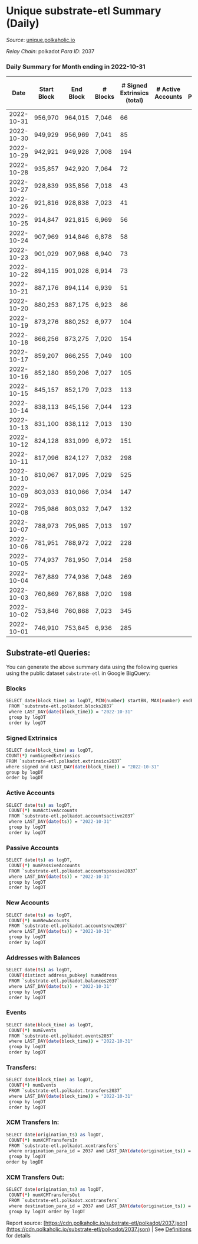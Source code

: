 # Unique substrate-etl Summary (Daily)

_Source_: [unique.polkaholic.io](https://unique.polkaholic.io)

*Relay Chain*: polkadot
*Para ID*: 2037



### Daily Summary for Month ending in 2022-10-31


| Date | Start Block | End Block | # Blocks | # Signed Extrinsics (total) | # Active Accounts | # Passive | # New | # Addresses with Balances | # Events | # Transfers | # XCM Transfers In | # XCM Transfers Out | Issues | 
| ---- | ----------- | --------- | -------- | --------------------------- | ----------------- | --------- | ----- | ------------------------- | -------- | ----------- | ------------------ | ------------------- | ------ |
| 2022-10-31 | 956,970 | 964,015 | 7,046 | 66 |  |  |  | 15,593 | 15,421 | 37  |   |   |  |
| 2022-10-30 | 949,929 | 956,969 | 7,041 | 85 |  |  |  | 15,587 | 15,500 | 62  |   |   |  |
| 2022-10-29 | 942,921 | 949,928 | 7,008 | 194 |  |  |  | 15,584 | 15,987 | 179  |   |   |  |
| 2022-10-28 | 935,857 | 942,920 | 7,064 | 72 |  |  |  |  | 15,598 | 35  |   |   |  |
| 2022-10-27 | 928,839 | 935,856 | 7,018 | 43 |  |  |  | 15,555 | 15,384 | 22  |   |   |  |
| 2022-10-26 | 921,816 | 928,838 | 7,023 | 41 |  |  |  | 15,527 | 15,291 | 25  |   |   |  |
| 2022-10-25 | 914,847 | 921,815 | 6,969 | 56 |  |  |  | 15,522 | 15,258 | 27  |   |   |  |
| 2022-10-24 | 907,969 | 914,846 | 6,878 | 58 |  |  |  | 15,507 | 15,069 | 36  |   |   |  |
| 2022-10-23 | 901,029 | 907,968 | 6,940 | 73 |  |  |  | 15,492 | 15,243 | 54  |   |   |  |
| 2022-10-22 | 894,115 | 901,028 | 6,914 | 73 |  |  |  | 15,480 | 15,177 | 43  |   |   |  |
| 2022-10-21 | 887,176 | 894,114 | 6,939 | 51 |  |  |  |  | 15,194 | 31  |   |   |  |
| 2022-10-20 | 880,253 | 887,175 | 6,923 | 86 |  |  |  |  | 15,284 | 56  |   |   |  |
| 2022-10-19 | 873,276 | 880,252 | 6,977 | 104 |  |  |  |  | 15,594 | 72  |   |   |  |
| 2022-10-18 | 866,256 | 873,275 | 7,020 | 154 |  |  |  | 15,447 | 15,845 | 121  |   |   |  |
| 2022-10-17 | 859,207 | 866,255 | 7,049 | 100 |  |  |  |  | 15,622 | 59  |   |   |  |
| 2022-10-16 | 852,180 | 859,206 | 7,027 | 105 |  |  |  | 15,428 | 15,577 | 63  |   |   |  |
| 2022-10-15 | 845,157 | 852,179 | 7,023 | 113 |  |  |  | 15,420 | 15,609 | 61  |   |   |  |
| 2022-10-14 | 838,113 | 845,156 | 7,044 | 123 |  |  |  | 15,413 | 15,749 | 66  |   |   |  |
| 2022-10-13 | 831,100 | 838,112 | 7,013 | 130 |  |  |  | 15,400 | 15,674 | 66  |   |   |  |
| 2022-10-12 | 824,128 | 831,099 | 6,972 | 151 |  |  |  | 15,389 | 15,695 | 89  |   |   |  |
| 2022-10-11 | 817,096 | 824,127 | 7,032 | 298 |  |  |  | 15,380 | 16,635 | 183  |   |   |  |
| 2022-10-10 | 810,067 | 817,095 | 7,029 | 525 |  |  |  | 15,330 | 17,853 | 342  |   |   |  |
| 2022-10-09 | 803,033 | 810,066 | 7,034 | 147 |  |  |  | 15,239 | 15,809 | 66  |   |   |  |
| 2022-10-08 | 795,986 | 803,032 | 7,047 | 132 |  |  |  | 15,229 | 15,758 | 66  |   |   |  |
| 2022-10-07 | 788,973 | 795,985 | 7,013 | 197 |  |  |  | 15,222 | 16,027 | 112  |   |   |  |
| 2022-10-06 | 781,951 | 788,972 | 7,022 | 228 |  |  |  | 15,207 | 16,217 | 146  |   |   |  |
| 2022-10-05 | 774,937 | 781,950 | 7,014 | 258 |  |  |  | 15,181 | 16,423 | 159  |   |   |  |
| 2022-10-04 | 767,889 | 774,936 | 7,048 | 269 |  |  |  | 15,141 | 16,477 | 159  |   |   |  |
| 2022-10-03 | 760,869 | 767,888 | 7,020 | 198 |  |  |  |  | 16,049 | 109  |   |   |  |
| 2022-10-02 | 753,846 | 760,868 | 7,023 | 345 |  |  |  |  | 16,907 | 253  |   |   |  |
| 2022-10-01 | 746,910 | 753,845 | 6,936 | 285 |  |  |  |  | 16,366 | 198  |   |   |  |

## Substrate-etl Queries:
You can generate the above summary data using the following queries using the public dataset `substrate-etl` in Google BigQuery:

### Blocks
```bash
SELECT date(block_time) as logDT, MIN(number) startBN, MAX(number) endBN, COUNT(*) numBlocks 
 FROM `substrate-etl.polkadot.blocks2037`  
 where LAST_DAY(date(block_time)) = "2022-10-31" 
 group by logDT 
 order by logDT
```

### Signed Extrinsics
```bash
SELECT date(block_time) as logDT, 
COUNT(*) numSignedExtrinsics 
FROM `substrate-etl.polkadot.extrinsics2037`  
where signed and LAST_DAY(date(block_time)) = "2022-10-31" 
group by logDT 
order by logDT
```

### Active Accounts
```bash
SELECT date(ts) as logDT, 
 COUNT(*) numActiveAccounts 
 FROM `substrate-etl.polkadot.accountsactive2037` 
 where LAST_DAY(date(ts)) = "2022-10-31" 
 group by logDT 
 order by logDT
```

### Passive Accounts
```bash
SELECT date(ts) as logDT, 
 COUNT(*) numPassiveAccounts 
 FROM `substrate-etl.polkadot.accountspassive2037` 
 where LAST_DAY(date(ts)) = "2022-10-31" 
 group by logDT 
 order by logDT
```

### New Accounts
```bash
SELECT date(ts) as logDT, 
 COUNT(*) numNewAccounts 
 FROM `substrate-etl.polkadot.accountsnew2037` 
 where LAST_DAY(date(ts)) = "2022-10-31" 
 group by logDT
 order by logDT
```

### Addresses with Balances
```bash
SELECT date(ts) as logDT,
 COUNT(distinct address_pubkey) numAddress 
 FROM `substrate-etl.polkadot.balances2037` 
 where LAST_DAY(date(ts)) = "2022-10-31" 
 group by logDT 
 order by logDT
```

### Events
```bash
SELECT date(block_time) as logDT, 
 COUNT(*) numEvents 
 FROM `substrate-etl.polkadot.events2037` 
 where LAST_DAY(date(block_time)) = "2022-10-31" 
 group by logDT 
 order by logDT
```

### Transfers:
```bash
SELECT date(block_time) as logDT, 
 COUNT(*) numEvents 
 FROM `substrate-etl.polkadot.transfers2037` 
 where LAST_DAY(date(block_time)) = "2022-10-31" 
 group by logDT 
 order by logDT
```

### XCM Transfers In:
```bash
SELECT date(origination_ts) as logDT, 
 COUNT(*) numXCMTransfersIn 
 FROM `substrate-etl.polkadot.xcmtransfers` 
 where origination_para_id = 2037 and LAST_DAY(date(origination_ts)) = "2022-10-31" 
 group by logDT 
order by logDT
```

### XCM Transfers Out:
```bash
SELECT date(origination_ts) as logDT, 
 COUNT(*) numXCMTransfersOut 
 FROM `substrate-etl.polkadot.xcmtransfers` 
 where destination_para_id = 2037 and LAST_DAY(date(origination_ts)) = "2022-10-31" 
 group by logDT order by logDT
```


Report source: [https://cdn.polkaholic.io/substrate-etl/polkadot/2037.json](https://cdn.polkaholic.io/substrate-etl/polkadot/2037.json) | See [Definitions](/DEFINITIONS.md) for details
